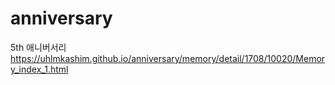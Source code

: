 # anniversary
5th 애니버서리 https://uhlmkashim.github.io/anniversary/memory/detail/1708/10020/Memory_index_1.html
